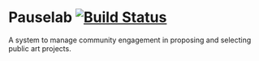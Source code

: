 # Pauselab [![Build Status](https://travis-ci.com/uva-slp/pauselab.svg?token=cgdzy9p3574R8NZyrL3d&branch=master)](https://travis-ci.com/uva-slp/pauselab)

A system to manage community engagement in proposing and selecting public art projects.
